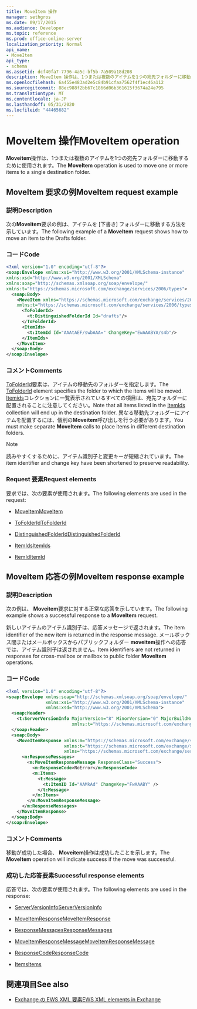 ```yaml
---
title: MoveItem 操作
manager: sethgros
ms.date: 09/17/2015
ms.audience: Developer
ms.topic: reference
ms.prod: office-online-server
localization_priority: Normal
api_name:
- MoveItem
api_type:
- schema
ms.assetid: dcf40fa7-7796-4a5c-bf5b-7a509a18d208
description: MoveItem 操作は、1つまたは複数のアイテムを1つの宛先フォルダーに移動するために使用されます。
ms.openlocfilehash: 6a455e483ad2e5c84b91cfaa7562f4f1ec46a112
ms.sourcegitcommit: 88ec988f2bb67c1866d06b361615f3674a24e795
ms.translationtype: MT
ms.contentlocale: ja-JP
ms.lasthandoff: 05/31/2020
ms.locfileid: "44465682"
---
```

# <a name="moveitem-operation"></a><span data-ttu-id="c9f93-103">MoveItem 操作</span><span class="sxs-lookup"><span data-stu-id="c9f93-103">MoveItem operation</span></span>

<span data-ttu-id="c9f93-104">**Moveitem**操作は、1つまたは複数のアイテムを1つの宛先フォルダーに移動するために使用されます。</span><span class="sxs-lookup"><span data-stu-id="c9f93-104">The **MoveItem** operation is used to move one or more items to a single destination folder.</span></span> 
  
## <a name="moveitem-request-example"></a><span data-ttu-id="c9f93-105">MoveItem 要求の例</span><span class="sxs-lookup"><span data-stu-id="c9f93-105">MoveItem request example</span></span>

### <a name="description"></a><span data-ttu-id="c9f93-106">説明</span><span class="sxs-lookup"><span data-stu-id="c9f93-106">Description</span></span>

<span data-ttu-id="c9f93-107">次の**Moveitem**要求の例は、アイテムを [下書き] フォルダーに移動する方法を示しています。</span><span class="sxs-lookup"><span data-stu-id="c9f93-107">The following example of a **MoveItem** request shows how to move an item to the Drafts folder.</span></span> 
  
### <a name="code"></a><span data-ttu-id="c9f93-108">コード</span><span class="sxs-lookup"><span data-stu-id="c9f93-108">Code</span></span>

```XML
<?xml version="1.0" encoding="utf-8"?>
<soap:Envelope xmlns:xsi="http://www.w3.org/2001/XMLSchema-instance"
xmlns:xsd="http://www.w3.org/2001/XMLSchema"
xmlns:soap="http://schemas.xmlsoap.org/soap/envelope/"
xmlns:t="https://schemas.microsoft.com/exchange/services/2006/types">
  <soap:Body>
    <MoveItem xmlns="https://schemas.microsoft.com/exchange/services/2006/messages"
    xmlns:t="https://schemas.microsoft.com/exchange/services/2006/types">
      <ToFolderId>
        <t:DistinguishedFolderId Id="drafts"/>
      </ToFolderId>
      <ItemIds>
        <t:ItemId Id="AAAtAEF/swbAAA=" ChangeKey="EwAAABYA/s4b"/>
      </ItemIds>
    </MoveItem>
  </soap:Body>
</soap:Envelope>
```

### <a name="comments"></a><span data-ttu-id="c9f93-109">コメント</span><span class="sxs-lookup"><span data-stu-id="c9f93-109">Comments</span></span>

<span data-ttu-id="c9f93-110">[ToFolderId](tofolderid.md)要素は、アイテムの移動先のフォルダーを指定します。</span><span class="sxs-lookup"><span data-stu-id="c9f93-110">The [ToFolderId](tofolderid.md) element specifies the folder to which the items will be moved.</span></span> <span data-ttu-id="c9f93-111">[Itemids](itemids.md)コレクションに一覧表示されているすべての項目は、宛先フォルダーに配置されることに注意してください。</span><span class="sxs-lookup"><span data-stu-id="c9f93-111">Note that all items listed in the [ItemIds](itemids.md) collection will end up in the destination folder.</span></span> <span data-ttu-id="c9f93-112">異なる移動先フォルダーにアイテムを配置するには、個別の**Moveitem**呼び出しを行う必要があります。</span><span class="sxs-lookup"><span data-stu-id="c9f93-112">You must make separate **MoveItem** calls to place items in different destination folders.</span></span> 
  
> [!NOTE]
> <span data-ttu-id="c9f93-113">読みやすくするために、アイテム識別子と変更キーが短縮されています。</span><span class="sxs-lookup"><span data-stu-id="c9f93-113">The item identifier and change key have been shortened to preserve readability.</span></span> 
  
### <a name="request-elements"></a><span data-ttu-id="c9f93-114">Request 要素</span><span class="sxs-lookup"><span data-stu-id="c9f93-114">Request elements</span></span>

<span data-ttu-id="c9f93-115">要求では、次の要素が使用されます。</span><span class="sxs-lookup"><span data-stu-id="c9f93-115">The following elements are used in the request:</span></span>
  
- [<span data-ttu-id="c9f93-116">MoveItem</span><span class="sxs-lookup"><span data-stu-id="c9f93-116">MoveItem</span></span>](moveitem.md)
    
- [<span data-ttu-id="c9f93-117">ToFolderId</span><span class="sxs-lookup"><span data-stu-id="c9f93-117">ToFolderId</span></span>](tofolderid.md)
    
- [<span data-ttu-id="c9f93-118">DistinguishedFolderId</span><span class="sxs-lookup"><span data-stu-id="c9f93-118">DistinguishedFolderId</span></span>](distinguishedfolderid.md)
    
- [<span data-ttu-id="c9f93-119">ItemIds</span><span class="sxs-lookup"><span data-stu-id="c9f93-119">ItemIds</span></span>](itemids.md)
    
- [<span data-ttu-id="c9f93-120">ItemId</span><span class="sxs-lookup"><span data-stu-id="c9f93-120">ItemId</span></span>](itemid.md)
    
## <a name="moveitem-response-example"></a><span data-ttu-id="c9f93-121">MoveItem 応答の例</span><span class="sxs-lookup"><span data-stu-id="c9f93-121">MoveItem response example</span></span>

### <a name="description"></a><span data-ttu-id="c9f93-122">説明</span><span class="sxs-lookup"><span data-stu-id="c9f93-122">Description</span></span>

<span data-ttu-id="c9f93-123">次の例は、 **Moveitem**要求に対する正常な応答を示しています。</span><span class="sxs-lookup"><span data-stu-id="c9f93-123">The following example shows a successful response to a **MoveItem** request.</span></span> 
  
<span data-ttu-id="c9f93-124">新しいアイテムのアイテム識別子は、応答メッセージで返されます。</span><span class="sxs-lookup"><span data-stu-id="c9f93-124">The item identifier of the new item is returned in the response message.</span></span> <span data-ttu-id="c9f93-125">メールボックス間またはメールボックスからパブリックフォルダー **moveitem**操作への応答では、アイテム識別子は返されません。</span><span class="sxs-lookup"><span data-stu-id="c9f93-125">Item identifiers are not returned in responses for cross-mailbox or mailbox to public folder **MoveItem** operations.</span></span> 
  
### <a name="code"></a><span data-ttu-id="c9f93-126">コード</span><span class="sxs-lookup"><span data-stu-id="c9f93-126">Code</span></span>

```XML
<?xml version="1.0" encoding="utf-8"?>
<soap:Envelope xmlns:soap="http://schemas.xmlsoap.org/soap/envelope/" 
               xmlns:xsi="http://www.w3.org/2001/XMLSchema-instance" 
               xmlns:xsd="http://www.w3.org/2001/XMLSchema">
  <soap:Header>
    <t:ServerVersionInfo MajorVersion="8" MinorVersion="0" MajorBuildNumber="662" MinorBuildNumber="0" 
                         xmlns:t="https://schemas.microsoft.com/exchange/services/2006/types"/>
  </soap:Header>
  <soap:Body>
    <MoveItemResponse xmlns:m="https://schemas.microsoft.com/exchange/services/2006/messages" 
                      xmlns:t="https://schemas.microsoft.com/exchange/services/2006/types" 
                      xmlns="https://schemas.microsoft.com/exchange/services/2006/messages">
      <m:ResponseMessages>
        <m:MoveItemResponseMessage ResponseClass="Success">
          <m:ResponseCode>NoError</m:ResponseCode>
          <m:Items>
            <t:Message>
              <t:ItemID Id="AAMkAd" ChangeKey="FwAAABY" />
            </t:Message>
          </m:Items>
        </m:MoveItemResponseMessage>
      </m:ResponseMessages>
    </MoveItemResponse>
  </soap:Body>
</soap:Envelope>
```

### <a name="comments"></a><span data-ttu-id="c9f93-127">コメント</span><span class="sxs-lookup"><span data-stu-id="c9f93-127">Comments</span></span>

<span data-ttu-id="c9f93-128">移動が成功した場合、 **Moveitem**操作は成功したことを示します。</span><span class="sxs-lookup"><span data-stu-id="c9f93-128">The **MoveItem** operation will indicate success if the move was successful.</span></span> 
  
### <a name="successful-response-elements"></a><span data-ttu-id="c9f93-129">成功した応答要素</span><span class="sxs-lookup"><span data-stu-id="c9f93-129">Successful response elements</span></span>

<span data-ttu-id="c9f93-130">応答では、次の要素が使用されます。</span><span class="sxs-lookup"><span data-stu-id="c9f93-130">The following elements are used in the response:</span></span>
  
- [<span data-ttu-id="c9f93-131">ServerVersionInfo</span><span class="sxs-lookup"><span data-stu-id="c9f93-131">ServerVersionInfo</span></span>](serverversioninfo.md)
    
- [<span data-ttu-id="c9f93-132">MoveItemResponse</span><span class="sxs-lookup"><span data-stu-id="c9f93-132">MoveItemResponse</span></span>](moveitemresponse.md)
    
- [<span data-ttu-id="c9f93-133">ResponseMessages</span><span class="sxs-lookup"><span data-stu-id="c9f93-133">ResponseMessages</span></span>](responsemessages.md)
    
- [<span data-ttu-id="c9f93-134">MoveItemResponseMessage</span><span class="sxs-lookup"><span data-stu-id="c9f93-134">MoveItemResponseMessage</span></span>](moveitemresponsemessage.md)
    
- [<span data-ttu-id="c9f93-135">ResponseCode</span><span class="sxs-lookup"><span data-stu-id="c9f93-135">ResponseCode</span></span>](responsecode.md)
    
- [<span data-ttu-id="c9f93-136">Items</span><span class="sxs-lookup"><span data-stu-id="c9f93-136">Items</span></span>](items.md)
    
## <a name="see-also"></a><span data-ttu-id="c9f93-137">関連項目</span><span class="sxs-lookup"><span data-stu-id="c9f93-137">See also</span></span>



- [<span data-ttu-id="c9f93-138">Exchange の EWS XML 要素</span><span class="sxs-lookup"><span data-stu-id="c9f93-138">EWS XML elements in Exchange</span></span>](ews-xml-elements-in-exchange.md)

